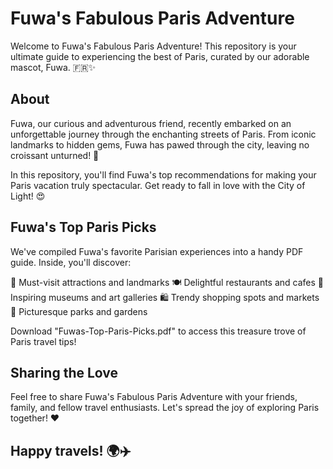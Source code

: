 # Fuwa's Fabulous Paris Adventure

Welcome to Fuwa's Fabulous Paris Adventure! This repository is your ultimate guide to experiencing the best of Paris, curated by our adorable mascot, Fuwa. 🇫🇷✨


## About

Fuwa, our curious and adventurous friend, recently embarked on an unforgettable journey through the enchanting streets of Paris. From iconic landmarks to hidden gems, Fuwa has pawed through the city, leaving no croissant unturned! 🥐


In this repository, you'll find Fuwa's top recommendations for making your Paris vacation truly spectacular. Get ready to fall in love with the City of Light! 😍


## Fuwa's Top Paris Picks

We've compiled Fuwa's favorite Parisian experiences into a handy PDF guide. Inside, you'll discover:


🗼 Must-visit attractions and landmarks
🍽️ Delightful restaurants and cafes
🎨 Inspiring museums and art galleries
🛍️ Trendy shopping spots and markets
🌳 Picturesque parks and gardens

Download "Fuwas-Top-Paris-Picks.pdf" to access this treasure trove of Paris travel tips!


## Sharing the Love

Feel free to share Fuwa's Fabulous Paris Adventure with your friends, family, and fellow travel enthusiasts. Let's spread the joy of exploring Paris together! ❤️


## Happy travels! 🌍✈️
